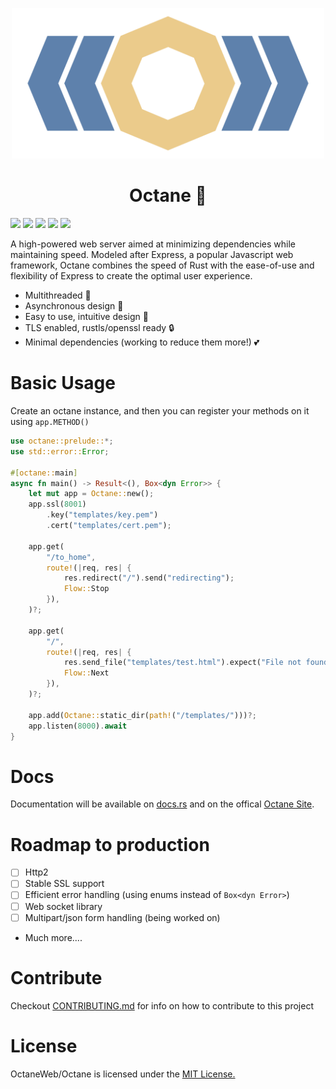 <p align="center">
    <img src="https://raw.githubusercontent.com/OctaneWeb/OctaneSite/develop/docs/assets/logo.png" width="500">
</p>
<h1 align="center">Octane 🚀</h1>
<p float="left">
    <a href="https://github.com/OctaneWeb/Octane/blob/develop/LICENSE"  ><img src="https://img.shields.io/github/license/OctaneWeb/Octane"></a>
    <a href="https://github.com/OctaneWeb/Octane/actions" title="Rust worklow"><img src="https://img.shields.io/github/workflow/status/OctaneWeb/Octane/Rust"></a>
    <a href="https://github.com/OctaneWeb/Octane/issues" title="Issues"><img src="https://img.shields.io/github/issues/OctaneWeb/Octane"></a>
    <a href="https://crates.io/crates/octane" title="Crates.io"><img src="https://img.shields.io/crates/v/octane"></a>
    <a href="https://discord.gg/j6PsmNC" title="Discord server"><img src="https://img.shields.io/discord/708306551705698446"></a>
</p>

A high-powered web server aimed at minimizing dependencies while maintaining speed. Modeled after Express, a popular Javascript web framework, Octane combines the speed of Rust with the ease-of-use and flexibility of Express to create the optimal user experience.

- Multithreaded 🚄
- Asynchronous design 🐆
- Easy to use, intuitive design 🌱
- TLS enabled, rustls/openssl ready 🔒
- Minimal dependencies (working to reduce them more!) 💕

#  Basic Usage 

Create an octane instance, and then you can register your methods on it using `app.METHOD()`

```rust
use octane::prelude::*;
use std::error::Error;

#[octane::main]
async fn main() -> Result<(), Box<dyn Error>> {
    let mut app = Octane::new();
    app.ssl(8001)
        .key("templates/key.pem")
        .cert("templates/cert.pem");
        
    app.get(
        "/to_home",
        route!(|req, res| {
            res.redirect("/").send("redirecting");
            Flow::Stop
        }),
    )?;

    app.get(
        "/",
        route!(|req, res| {
            res.send_file("templates/test.html").expect("File not found!");
            Flow::Next
        }),
    )?;

    app.add(Octane::static_dir(path!("/templates/")))?;
    app.listen(8000).await
}
```

# Docs

Documentation will be available on [docs.rs](https://docs.rs/octane/) and on the offical [Octane Site]().

# Roadmap to production
- [ ] Http2
- [ ] Stable SSL support
- [ ] Efficient error handling (using enums instead of `Box<dyn Error>`)
- [ ] Web socket library
- [ ] Multipart/json form handling (being worked on)
- Much more....

# Contribute

Checkout [CONTRIBUTING.md](https://github.com/OctaneWeb/Octane/CONTRIBUTING.md) for info on how to contribute to this project

# License

OctaneWeb/Octane is licensed under the
[MIT License.](https://github.com/OctaneWeb/Octane/blob/master/LICENSE) 
